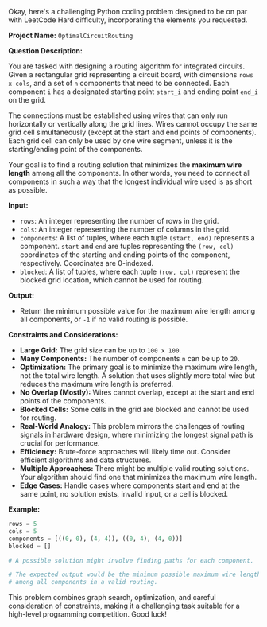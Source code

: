 Okay, here's a challenging Python coding problem designed to be on par with LeetCode Hard difficulty, incorporating the elements you requested.

**Project Name:** `OptimalCircuitRouting`

**Question Description:**

You are tasked with designing a routing algorithm for integrated circuits.  Given a rectangular grid representing a circuit board, with dimensions `rows x cols`, and a set of `n` components that need to be connected. Each component `i` has a designated starting point `start_i` and ending point `end_i` on the grid.

The connections must be established using wires that can only run horizontally or vertically along the grid lines. Wires cannot occupy the same grid cell simultaneously (except at the start and end points of components). Each grid cell can only be used by one wire segment, unless it is the starting/ending point of the components.

Your goal is to find a routing solution that minimizes the **maximum wire length** among all the components. In other words, you need to connect all components in such a way that the longest individual wire used is as short as possible.

**Input:**

*   `rows`: An integer representing the number of rows in the grid.
*   `cols`: An integer representing the number of columns in the grid.
*   `components`: A list of tuples, where each tuple `(start, end)` represents a component. `start` and `end` are tuples representing the `(row, col)` coordinates of the starting and ending points of the component, respectively. Coordinates are 0-indexed.
*   `blocked`: A list of tuples, where each tuple `(row, col)` represent the blocked grid location, which cannot be used for routing.

**Output:**

*   Return the minimum possible value for the maximum wire length among all components, or `-1` if no valid routing is possible.

**Constraints and Considerations:**

*   **Large Grid:** The grid size can be up to `100 x 100`.
*   **Many Components:** The number of components `n` can be up to `20`.
*   **Optimization:** The primary goal is to minimize the maximum wire length, not the total wire length.  A solution that uses slightly more total wire but reduces the maximum wire length is preferred.
*   **No Overlap (Mostly):** Wires cannot overlap, except at the start and end points of the components.
*   **Blocked Cells:** Some cells in the grid are blocked and cannot be used for routing.
*   **Real-World Analogy:** This problem mirrors the challenges of routing signals in hardware design, where minimizing the longest signal path is crucial for performance.
*   **Efficiency:** Brute-force approaches will likely time out.  Consider efficient algorithms and data structures.
*   **Multiple Approaches:** There might be multiple valid routing solutions. Your algorithm should find one that minimizes the maximum wire length.
*   **Edge Cases:** Handle cases where components start and end at the same point, no solution exists, invalid input, or a cell is blocked.

**Example:**

```python
rows = 5
cols = 5
components = [((0, 0), (4, 4)), ((0, 4), (4, 0))]
blocked = []

# A possible solution might involve finding paths for each component.

# The expected output would be the minimum possible maximum wire length
# among all components in a valid routing.
```

This problem combines graph search, optimization, and careful consideration of constraints, making it a challenging task suitable for a high-level programming competition. Good luck!
